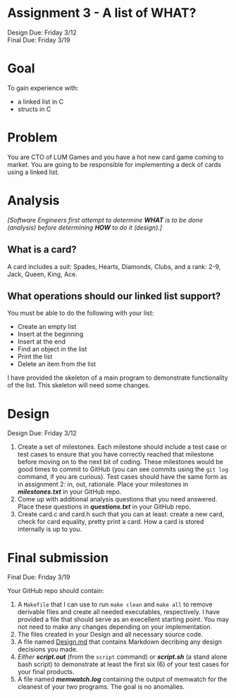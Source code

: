 # Assignment 3 - A list of WHAT?
Design Due: Friday 3/12   
Final Due: Friday 3/19

# Goal
To gain experience with:
* a linked list in C
* structs in C

# Problem
You are CTO of LUM Games and you have a hot new card game coming to market. You are going to be responsible for implementing a deck of cards using a linked list.

# Analysis
*\[Software Engineers first attempt to determine **WHAT** is to be done (analysis) before determining **HOW** to do it (design).\]*

## What is a card?
A card includes a suit: Spades, Hearts, Diamonds, Clubs, and a rank: 2-9, Jack, Queen, King, Ace.

## What operations should our linked list support?
You must be able to do the following with your list:
* Create an empty list
* Insert at the beginning
* Insert at the end
* Find an object in the list
* Print the list
* Delete an item from the list

I have provided the skeleton of a main program to demonstrate functionality of the list. This skeleton will need some changes.

# Design
Design Due: Friday 3/12

1. Create a set of milestones. Each milestone should include a test case or test cases to ensure that you have correctly reached that milestone before moving on to the next bit of coding. These milestones would be good times to commit to GitHub (you can see commits using the ```git log``` command, if you are curious).  Test cases should have the same form as in assignment 2: in, out, rationale. Place your milestones in ***milestones.txt*** in your GitHub repo. 
2. Come up with additional analysis questions that you need answered. Place these questions in ***questions.txt*** in your GitHub repo.
3. Create card.c and card.h such that you can at least: create a new card, check for card equality, pretty print a card. How a card is stored internally is up to you.

# Final submission
Final Due: Friday 3/19

Your GitHub repo should contain:
1. A ```Makefile``` that I can use to run ```make clean``` and ```make all``` to remove derivable files and create all needed executables, respectively. I have provided a file that should serve as an execellent starting point. You may not need to make any changes depending on your implementation.
2. The files created in your Design and all necessary source code. 
3. A file named [Design.md](Design.md "Design of the list") that contains Markdown decribing any design decisions you made.
4. *Either* ***script.out*** (from the ```script``` command) or ***script.sh*** (a stand alone bash script) to demonstrate at least the first six (6) of your test cases for your final products.
5. A file named ***memwatch.log*** containing the output of memwatch for the cleanest of your two programs. The goal is no anomalies.
